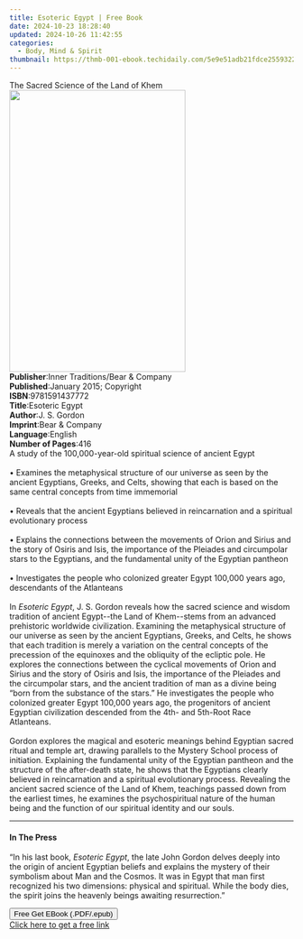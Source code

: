 ```yaml
---
title: Esoteric Egypt | Free Book
date: 2024-10-23 18:28:40
updated: 2024-10-26 11:42:55
categories:
  - Body, Mind & Spirit
thumbnail: https://thmb-001-ebook.techidaily.com/5e9e51adb21fdce2559322651857c00e224a268d5fb7b47931a66a73454465b4.jpg
---
```

<main id="book-container">
  <div class="flex flex-col">
    <div class="book-brief flex-1 py-6 px-4 sm:p-6 md:py-10 md:px-8">
      <!-- brief-->
      <div class="book-brief-main">The Sacred Science of the Land of Khem</div>
    </div>
    <div
      class="book-meta-info flex-1 grid gap-4 col-start-1 col-end-3 row-start-1 sm:mb-6 sm:grid-cols-4 lg:gap-6 lg:col-start-2 lg:row-end-6 lg:row-span-6 lg:mb-0"
    >
      <div
        class="book-meta-info-left place-content-center mt-4 p-4 text-sm leading-6 col-start-2 col-span-2 dark:text-slate-400"
      >
        <img
          class="w-full h-500 object-cover rounded-lg sm:h-255 sm:col-span-2 lg:col-span-full"
          src="https://img-001-ebook.techidaily.com/7dc1fe45d04f2f9f9a05c6efd7846b2de51722954845760e78541628682f013a.jpg"
          alt=""
          width="312"
          height="500"
        />
      </div>
      <div
        class="book-meta-info-right mt-2 col-start-1 row-start-2 col-span-3 self-center"
      >
        <!-- meta data  -->
        <div class="flex flex-col px-4 md:px-8">
          <div class="flex-1">
            <strong>Publisher</strong>:<span class="px-2"
              >Inner Traditions/Bear &amp; Company</span
            >
          </div>
          <div class="flex-1">
            <strong>Published</strong>:<span class="px-2"
              >January 2015; Copyright</span
            >
          </div>
          <div class="flex-1">
            <strong>ISBN</strong>:<span class="px-2">9781591437772</span>
          </div>
          <div class="flex-1">
            <strong>Title</strong>:<span class="px-2">Esoteric Egypt</span>
          </div>
          <div class="flex-1">
            <strong>Author</strong>:<span class="px-2">J. S. Gordon</span>
          </div>
          <div class="flex-1">
            <strong>Imprint</strong>:<span class="px-2"
              >Bear &amp; Company</span
            >
          </div>
          <div class="flex-1">
            <strong>Language</strong>:<span class="px-2">English</span>
          </div>
          <div class="flex-1">
            <strong>Number of Pages</strong>:<span class="px-2">416</span>
          </div>
        </div>
      </div>
    </div>
    <div class="book-description flex-1 py-6 px-4 sm:p-6 md:py-10 md:px-8">
      <div class="book-description-main">
        <div accordion-content="" id="description">
          A study of the 100,000-year-old spiritual science of ancient Egypt
          <br />
          <br />• Examines the metaphysical structure of our universe as seen by
          the ancient Egyptians, Greeks, and Celts, showing that each is based
          on the same central concepts from time immemorial <br />
          <br />• Reveals that the ancient Egyptians believed in reincarnation
          and a spiritual evolutionary process <br />
          <br />• Explains the connections between the movements of Orion and
          Sirius and the story of Osiris and Isis, the importance of the
          Pleiades and circumpolar stars to the Egyptians, and the fundamental
          unity of the Egyptian pantheon <br />
          <br />• Investigates the people who colonized greater Egypt 100,000
          years ago, descendants of the Atlanteans <br />
          <br />In <i>Esoteric Egypt</i>, J. S. Gordon reveals how the sacred
          science and wisdom tradition of ancient Egypt--the Land of Khem--stems
          from an advanced prehistoric worldwide civilization. Examining the
          metaphysical structure of our universe as seen by the ancient
          Egyptians, Greeks, and Celts, he shows that each tradition is merely a
          variation on the central concepts of the precession of the equinoxes
          and the obliquity of the ecliptic pole. He explores the connections
          between the cyclical movements of Orion and Sirius and the story of
          Osiris and Isis, the importance of the Pleiades and the circumpolar
          stars, and the ancient tradition of man as a divine being “born from
          the substance of the stars.” He investigates the people who colonized
          greater Egypt 100,000 years ago, the progenitors of ancient Egyptian
          civilization descended from the 4th- and 5th-Root Race Atlanteans.
          <br />
          <br />Gordon explores the magical and esoteric meanings behind
          Egyptian sacred ritual and temple art, drawing parallels to the
          Mystery School process of initiation. Explaining the fundamental unity
          of the Egyptian pantheon and the structure of the after-death state,
          he shows that the Egyptians clearly believed in reincarnation and a
          spiritual evolutionary process. Revealing the ancient sacred science
          of the Land of Khem, teachings passed down from the earliest times, he
          examines the psychospiritual nature of the human being and the
          function of our spiritual identity and our souls.
        </div>
        <div class="accordion-fader"></div>
      </div>
    </div>
    <div class="book-excerpts flex-1 py-6 px-4 sm:p-6 md:py-10 md:px-8">
      <!-- excerpts-->
      <div class="book-excerpts-main">
        <hr />
        <h4 class="placeholder placeholder-heading">
          <span>In The Press</span>
        </h4>
        <p>
          “In his last book, <i>Esoteric Egypt</i>, the late John Gordon delves
          deeply into the origin of ancient Egyptian beliefs and explains the
          mystery of their symbolism about Man and the Cosmos. It was in Egypt
          that man first recognized his two dimensions: physical and spiritual.
          While the body dies, the spirit joins the heavenly beings awaiting
          resurrection.”
        </p>
      </div>
    </div>
    <div
      class="book-about-author flex-1 py-6 px-4 sm:p-6 md:py-10 md:px-8"
    ></div>
    <div class="book-free-get flex-1 py-6 px-4 sm:p-6 md:py-10 md:px-8">
      <button
        id="btn-free-get"
        class="bg-blue-500 hover:bg-blue-700 text-white font-bold py-2 px-4 rounded"
      >
        Free Get EBook (.PDF/.epub)
      </button>
      <div id="countdown-display" class="px-2 text-lg mt-2"></div>
      <a
        id="free-link"
        class="hidden bg-blue-500 hover:bg-blue-700 text-white font-bold py-2 px-4 rounded"
        href="https://www.ebooks.com/en-us/book/95782521/esoteric-egypt/j-s-gordon/"
        target="_blank"
        >Click here to get a free link</a
      >
    </div>
    <script>
      let countdownTime = 0;
      let countdownInterval = null;
      document
        .getElementById('btn-free-get')
        .addEventListener('click', startCountdown);
      function startCountdown() {
        countdownTime = new Date().getTime() + 60000 * 3;
        countdownInterval = setInterval(updateCountdown, 1000);
        document.getElementById('btn-free-get').disabled = true;
        document
          .getElementById('btn-free-get')
          .classList.add('bg-gray-500', 'cursor-not-allowed');
      }
      function updateCountdown() {
        let currentTime = new Date().getTime();
        let timeLeft = countdownTime - currentTime;
        let secondsLeft = Math.floor(timeLeft / 1000);
        document.getElementById('countdown-display').innerHTML =
          `Remaining time: ${secondsLeft} seconds.`;
        if (secondsLeft <= 0) {
          clearInterval(countdownInterval);
          document.getElementById('btn-free-get').classList.add('hidden');
          document.getElementById('free-link').classList.remove('hidden');
          document.getElementById('countdown-display').innerHTML = '';
        }
      }
    </script>
  </div>
</main>
